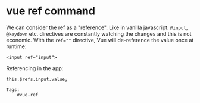 # vue ref command

We can consider the ref as a "reference". Like in vanilla javascript. `@input`, `@keydown` etc. directives are constantly watching the changes and this is not economic. With the `ref=""` directive, Vue will de-reference the value once at runtime:

    <input ref="input">
    

Referencing in the app:

    this.$refs.input.value;
    
    Tags:
        #vue-ref
